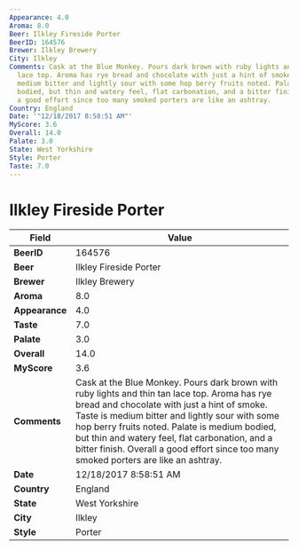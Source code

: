 ```yaml
---
Appearance: 4.0
Aroma: 8.0
Beer: Ilkley Fireside Porter
BeerID: 164576
Brewer: Ilkley Brewery
City: Ilkley
Comments: Cask at the Blue Monkey. Pours dark brown with ruby lights and thin tan
  lace top. Aroma has rye bread and chocolate with just a hint of smoke. Taste is
  medium bitter and lightly sour with some hop berry fruits noted. Palate is medium
  bodied, but thin and watery feel, flat carbonation, and a bitter finish. Overall
  a good effort since too many smoked porters are like an ashtray.
Country: England
Date: '"12/18/2017 8:58:51 AM"'
MyScore: 3.6
Overall: 14.0
Palate: 3.0
State: West Yorkshire
Style: Porter
Taste: 7.0
---
```


# Ilkley Fireside Porter

| Field         | Value |
|---------------|-------|
| **BeerID** | 164576 |
| **Beer** | Ilkley Fireside Porter |
| **Brewer** | Ilkley Brewery |
| **Aroma** | 8.0 |
| **Appearance** | 4.0 |
| **Taste** | 7.0 |
| **Palate** | 3.0 |
| **Overall** | 14.0 |
| **MyScore** | 3.6 |
| **Comments** | Cask at the Blue Monkey. Pours dark brown with ruby lights and thin tan lace top. Aroma has rye bread and chocolate with just a hint of smoke. Taste is medium bitter and lightly sour with some hop berry fruits noted. Palate is medium bodied, but thin and watery feel, flat carbonation, and a bitter finish. Overall a good effort since too many smoked porters are like an ashtray. |
| **Date** | 12/18/2017 8:58:51 AM |
| **Country** | England |
| **State** | West Yorkshire |
| **City** | Ilkley |
| **Style** | Porter |
